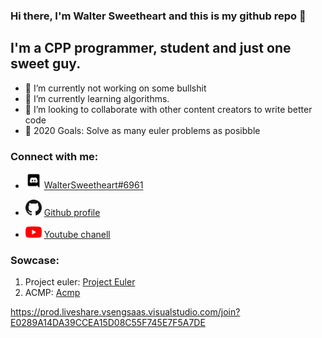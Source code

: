 ### Hi there, I'm Walter Sweetheart and this is my github repo 👋

## I'm a CPP programmer, student and just one sweet guy.
- 🔭 I’m currently not working on some bullshit
- 🌱 I’m currently learning algorithms.
- 👯 I’m looking to collaborate with other content creators to write better code
- 🥅 2020 Goals: Solve as many euler problems as posibble
### Connect with me:
- [<img align="bottom" alt="discord.com" width="26px" src="https://raw.githubusercontent.com/WalterSweetheart/WalterSweetheart/5523a3501c6d96f5d214e67ca151716dab94b856/Discord-Logo-Black.svg" />](https://discord.com) [WalterSweetheart#6961](https://discord.com)

- [<img align="bottom" alt="github.com" width="26px" src="https://raw.githubusercontent.com/WalterSweetheart/WalterSweetheart/master/GitHub-Mark-32px.png" />](https://github.com/WalterSweetheart) [Github profile](https://github.com/WalterSweetheart)

- [<img alt="bottom" atl="youtube.com" width="26px" src="https://github.com/WalterSweetheart/WalterSweetheart/blob/master/youtube_social_icon_red.png" />](https://www.youtube.com/channel/UC_R9cpdCUqwK4pXjIM2CWHg) [Youtube chanell](https://www.youtube.com/channel/UC_R9cpdCUqwK4pXjIM2CWHg)

### Sowcase:
1. Project euler: [Project Euler](https://projecteuler.net/progress=WalterSweetheart)
2. ACMP: [Acmp](https://acmp.ru/index.asp?main=user&id=323944)

https://prod.liveshare.vsengsaas.visualstudio.com/join?E0289A14DA39CCEA15D08C55F745E7F5A7DE
